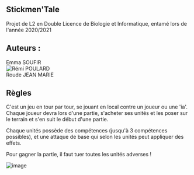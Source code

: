 ## Stickmen'Tale

Projet de L2 en Double Licence de Biologie et Informatique, entamé lors de l'année 2020/2021

## Auteurs :
Emma SOUFIR  
![Rémi POULARD](https://github.com/R-Poulard)  
Roude JEAN MARIE  

## Règles

C'est un jeu en tour par tour, se jouant en local contre un joueur ou une 'ia'.  
Chaque joueur devra lors d'une partie, s'acheter ses unités et les poser sur le terrain et s'en suit le début d'une partie.  

Chaque unités possède des compétences (jusqu'à 3 compétences possibles), et une attaque de base qui selon les unités peut appliquer des effets.  

Pour gagner la partie, il faut tuer toutes les unités adverses !  

![image](https://user-images.githubusercontent.com/77929210/131332112-b93c8969-faaa-4577-907a-a12bc9bd7fc8.png)
